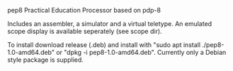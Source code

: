 pep8
Practical Education Processor based on pdp-8

Includes an assembler, a simulator and a virtual teletype. An emulated scope display is available seperately (see scope dir).

To install download release (.deb) and install with "sudo apt install ./pep8-1.0-amd64.deb" or "dpkg -i pep8-1.0-amd64.deb".
Currently only a Debian style package is supplied.
